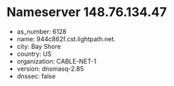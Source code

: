 # Nameserver 148.76.134.47

* as_number: 6128
* name: 944c862f.cst.lightpath.net.
* city: Bay Shore
* country: US
* organization: CABLE-NET-1
* version: dnsmasq-2.85
* dnssec: false
